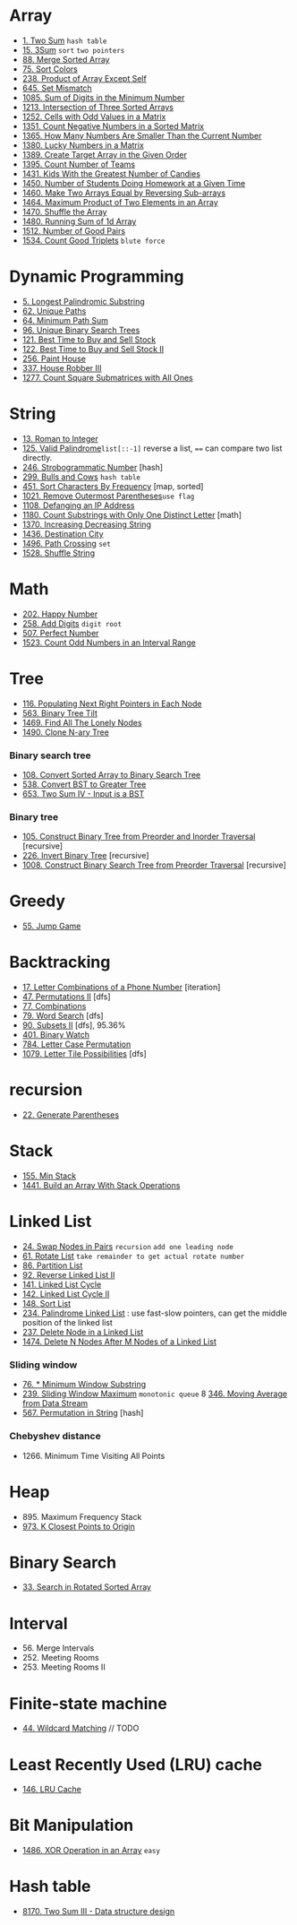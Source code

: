 # Array
* [1\. Two Sum](problems/two_sum.py) `hash table`
* [15\. 3Sum](problems/3_sum.py) `sort` `two pointers`
* [88\. Merge Sorted Array](problems/merge_sorted_array.py)
* [75\. Sort Colors](problems/sort_colors.py)
* [238\. Product of Array Except Self](problems/product_of_array_except_self.py)
* [645\. Set Mismatch](problems/set_mismatch.py)
* [1085\. Sum of Digits in the Minimum Number](problems/sum_of_digits_in_the_minimum_number.py)
* [1213\. Intersection of Three Sorted Arrays](problems/intersection_of_three_sorted_arrays.py)
* [1252\. Cells with Odd Values in a Matrix](problems/cells_with_odd_values_in_a_matrix.py)
* [1351\. Count Negative Numbers in a Sorted Matrix](problems/count_negative_numbers_in_a_sorted_matrix.py)
* [1365\. How Many Numbers Are Smaller Than the Current Number](problems/how_many_numbers_are_smaller_than_the_current_number.py)
* [1380\. Lucky Numbers in a Matrix](problems/lucky_numbers_in_a_matrix.py)
* [1389\. Create Target Array in the Given Order](problems/create_target_array_in_the_given_order.py)
* [1395\. Count Number of Teams](problems/count_number_of_teams.py)
* [1431\. Kids With the Greatest Number of Candies](problems/kids_with_the_greatest_number_of_candies.py)
* [1450\. Number of Students Doing Homework at a Given Time](problems/number_of_students_doing_homework_at_a_given_time.py)
* [1460\. Make Two Arrays Equal by Reversing Sub-arrays](problems/make_two_arrays_equal_by_reversing_sub-arrays.py)
* [1464\. Maximum Product of Two Elements in an Array](problems/maximum_product_of_two_elements_in_an_array.py)
* [1470\. Shuffle the Array](problems/shuffle_the_array.py)
* [1480\. Running Sum of 1d Array](problems/running_sum_of_1d_array.py)
* [1512\. Number of Good Pairs](problems/number_of_good_pairs.py)
* [1534\. Count Good Triplets](problems/count_good_triplets.py) `blute force`

# Dynamic Programming
* [5\. Longest Palindromic Substring](problems/longest_palindromic_substring.py)
* [62\. Unique Paths](problems/unique_paths.py)
* [64\. Minimum Path Sum](problems/minimum_path_sum.py)
* [96\. Unique Binary Search Trees](problems/unique_binary_search_trees.py)
* [121\. Best Time to Buy and Sell Stock](problems/best_time_to_buy_and_sell_stock.py)
* [122\. Best Time to Buy and Sell Stock II](problems/best_time_to_buy_and_sell_stock_II.py)
* [256\. Paint House](problems/paint_house.py)
* [337\. House Robber III](problems/house_robber_III.py)
* [1277\. Count Square Submatrices with All Ones](problems/count_square_submatrices_with_all_ones.py)

# String
* [13\. Roman to Integer](problems/roman_to_integer.py)
* [125\. Valid Palindrome](problems/valid_palindrome.py)`list[::-1]` reverse a list, `==` can compare two list directly.
* [246\. Strobogrammatic Number](problems/strobogrammatic_number.py) [hash]
* [299\. Bulls and Cows](problems/bulls_and_cows.py) `hash table`
* [451\. Sort Characters By Frequency](problems/sort_characters_by_frequency.py) [map, sorted]
* [1021\. Remove Outermost Parentheses](problems/remove_outermost_parentheses.py)`use flag`
* [1108\. Defanging an IP Address](problems/defanging_an_ip_address.py)
* [1180\. Count Substrings with Only One Distinct Letter](problems/count_substrings_with_only_one_distinct_letter.py) [math]
* [1370\. Increasing Decreasing String](problems/increasing_decreasing_string.py)
* [1436\. Destination City](problems/destination_city.py)
* [1496\. Path Crossing](problems/path_crossing.py) `set`
* [1528\. Shuffle String](problems/shuffle_string.py)

# Math
* [202\. Happy Number](problems/happy_number.py)
* [258\. Add Digits](problems/add_digits.py) `digit root`
* [507\. Perfect Number](problems/perfect_number.py)
* [1523\. Count Odd Numbers in an Interval Range](problems/count_odd_numbers_in_an_interval_range.py)

# Tree
* [116\. Populating Next Right Pointers in Each Node](problems/populating_next_right_pointers_in_each_node.py)
* [563\. Binary Tree Tilt](problems/binary_tree_tilt.py)
* [1469\. Find All The Lonely Nodes](problems/find_all_the_lonely_nodes.py)
* [1490\. Clone N-ary Tree](problems/clone_N-ary_tree.py)

### Binary search tree
* [108\. Convert Sorted Array to Binary Search Tree](problems/convert_sorted_array_to_binary_search_tree.py)
* [538\. Convert BST to Greater Tree](problems/convert_BST_to_greater_tree.py)
* [653\. Two Sum IV - Input is a BST](problems/two_sum_IV-input_is_a_BST.py)
### Binary tree
* [105\. Construct Binary Tree from Preorder and Inorder Traversal](problems/construct_binary_tree_from_preorder_and_inorder_traversal.py) [recursive]
* [226\. Invert Binary Tree](problems/invert_binary_tree.py) [recursive]
* [1008\. Construct Binary Search Tree from Preorder Traversal](problems/construct_binary_search_tree_from_preorder_traversal.py) [recursive]

# Greedy
* [55\. Jump Game](problems/jump_game.py)

# Backtracking
* [17\. Letter Combinations of a Phone Number](problems/letter_combinations_of_a_phone_number.py) [iteration]
* [47\. Permutations II](problems/permutations_II.py) [dfs]
* [77\. Combinations](problems/combinations.py)
* [79\. Word Search](problems/work_search.py) [dfs]
* [90\. Subsets II](problems/subsets_II.py) [dfs], 95.36%
* [401\. Binary Watch](problems/binary_watch.py)
* [784\. Letter Case Permutation](problems/letter_case_permutation.py)
* [1079\. Letter Tile Possibilities](problems/letter_tile_possibilities.py)  [dfs]

# recursion
* [22\. Generate Parentheses](problems/generate_parentheses.py)

# Stack
* [155\. Min Stack](problems/min_stack.py)
* [1441\. Build an Array With Stack Operations](problems/build_an_array_with_stack_operations.py)

# Linked List
* [24\. Swap Nodes in Pairs](problems/swap_nodes_in_pairs.py) `recursion` `add one leading node`
* [61\. Rotate List](problems/rotate_list.py) `take remainder to get actual rotate number`
* [86\. Partition List](problems/partition_list.py)
* [92\. Reverse Linked List II](problems/reverse_linked_list_II.py)
* [141\. Linked List Cycle](problems/linked_list_cycle.py)
* [142\. Linked List Cycle II](problems/linked_list_cycle_II.py)
* [148\. Sort List](problems/sort_list.py)
* [234\. Palindrome Linked List](problems/palindrome_linked_list.py) : use fast-slow pointers, can get the middle position of the linked list
* [237\. Delete Node in a Linked List](problems/delete_node_in_a_linked_list.py)
* [1474\. Delete N Nodes After M Nodes of a Linked List](problems/delete_N_nodes_after_M_nodes_of_a_linked_list.py)

### Sliding window
* [76\. * Minimum Window Substring](problems/minimum_window_substring.py) 
* [239\. Sliding Window Maximum](problems/sliding_window_maximum.py) `monotonic queue` 
8 [346\. Moving Average from Data Stream](problems/moving_average_from_data_stream.py)
* [567\. Permutation in String](problems/permutation_in_string.py) [hash]

### Chebyshev distance
* 1266\. Minimum Time Visiting All Points

# Heap
* 895\. Maximum Frequency Stack
* [973\. K Closest Points to Origin](problems/K_Closest_points_to_origin.py)

# Binary Search
* [33\. Search in Rotated Sorted Array](problems/search_in_rotated_sorted_array.py)

# Interval
* 56\. Merge Intervals
* 252\. Meeting Rooms
* 253\. Meeting Rooms II

# Finite-state machine
* [44\. Wildcard Matching](problems/wildcard_matching.py) // TODO

# Least Recently Used (LRU) cache
* [146\. LRU Cache](problems/LRU_cache.py)

# Bit Manipulation
* [1486\. XOR Operation in an Array](problems/XOR_operation_in_a_array.py) `easy`

# Hash table
* [8170\. Two Sum III - Data structure design](problems/two_sum_III_-_data_structure_design.py)
